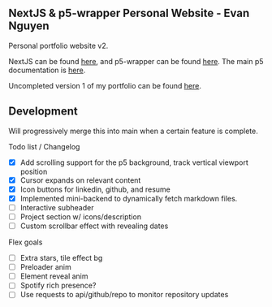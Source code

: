 ## NextJS & p5-wrapper Personal Website - Evan Nguyen
Personal portfolio website v2. 

NextJS can be found [here](https://nextjs.org/docs), and p5-wrapper can be found [here](https://github.com/P5-wrapper/react).
The main p5 documentation is [here](https://p5js.org/reference/).

Uncompleted version 1 of my portfolio can be found [here](https://github.com/Sytarno/sytarno.github.io).

## Development
Will progressively merge this into main when a certain feature is complete.

Todo list / Changelog
 - [x] Add scrolling support for the p5 background, track vertical viewport position
 - [x] Cursor expands on relevant content
 - [x] Icon buttons for linkedin, github, and resume
 - [x] Implemented mini-backend to dynamically fetch markdown files.
 - [ ] Interactive subheader
 - [ ] Project section w/ icons/description
 - [ ] Custom scrollbar effect with revealing dates
 
Flex goals
 - [ ] Extra stars, tile effect bg
 - [ ] Preloader anim
 - [ ] Element reveal anim 
 - [ ] Spotify rich presence?
 - [ ] Use requests to api/github/repo to monitor repository updates
